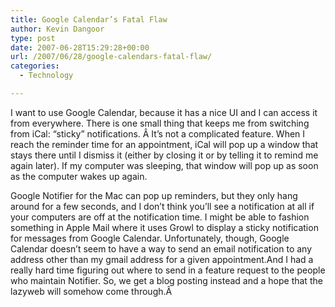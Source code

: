 ```yaml
---
title: Google Calendar’s Fatal Flaw
author: Kevin Dangoor
type: post
date: 2007-06-28T15:29:28+00:00
url: /2007/06/28/google-calendars-fatal-flaw/
categories:
  - Technology

---
```

I want to use Google Calendar, because it has a nice UI and I can access it from everywhere. There is one small thing that keeps me from switching from iCal: &#8220;sticky&#8221; notifications. Â It&#8217;s not a complicated feature. When I reach the reminder time for an appointment, iCal will pop up a window that stays there until I dismiss it (either by closing it or by telling it to remind me again later). If my computer was sleeping, that window will pop up as soon as the computer wakes up again.

Google Notifier for the Mac can pop up reminders, but they only hang around for a few seconds, and I don&#8217;t think you&#8217;ll see a notification at all if your computers are off at the notification time. I might be able to fashion something in Apple Mail where it uses Growl to display a sticky notification for messages from Google Calendar. Unfortunately, though, Google Calendar doesn&#8217;t seem to have a way to send an email notification to any address other than my gmail address for a given appointment.And I had a really hard time figuring out where to send in a feature request to the people who maintain Notifier. So, we get a blog posting instead and a hope that the lazyweb will somehow come through.Â 